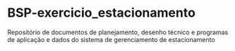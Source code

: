 # BSP-exercicio_estacionamento
Repositório de documentos de planejamento, desenho técnico e programas de aplicação e dados do sistema de gerenciamento de estacionamento
